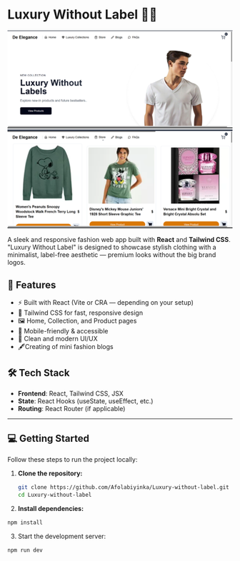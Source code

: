 # Luxury Without Label 👗✨

![Home Page Screenshot](/public/Homepage.png)
![Home Page Screenshot](/public/Productspage.png)

A sleek and responsive fashion web app built with **React** and **Tailwind CSS**. "Luxury Without Label" is designed to showcase stylish clothing with a minimalist, label-free aesthetic — premium looks without the big brand logos.

## 🚀 Features

- ⚡ Built with React (Vite or CRA — depending on your setup)
- 💨 Tailwind CSS for fast, responsive design
- 🖼️ Home, Collection, and Product pages
- 📱 Mobile-friendly & accessible
- 🌙 Clean and modern UI/UX
- 🖋️Creating of mini fashion blogs

## 🛠️ Tech Stack

- **Frontend**: React, Tailwind CSS, JSX
- **State**: React Hooks (useState, useEffect, etc.)
- **Routing**: React Router (if applicable)

---

## 💻 Getting Started

Follow these steps to run the project locally:

1. **Clone the repository:**
   ```bash
   git clone https://github.com/Afolabiyinka/Luxury-without-label.git
   cd Luxury-without-label
   ```
2. **Install dependencies:**

```bash
npm install
```

3. Start the development server:

```bash
npm run dev
```
